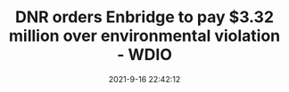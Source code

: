 ---
"title": "DNR orders Enbridge to pay $3.32 million over environmental violation - WDIO"
"date": "2021-9-16 22:42:12"
"feed_name": "GOOGLENEWSCONSTRUCTION"
"feed_website": "https://news.google.com/search?q=construction%2Bincident&hl=en-US&gl=US&ceid=US:en"
"feed_rss": "https://news.google.com/rss/search?q=construction%2Bincident&hl=en-US&gl=US&ceid=US:en"
"link": "https://www.wdio.com/minnesota-news/dnr-orders-enbridge-to-pay-over-environmental-violation-line-3-pipeline/6240569/"
"file": "_posts/2021-1-1-2bff6ec1072c79e94aef915b2013e08b0a58b43a.md"
"accident": "0"
"drilling": "0"
---